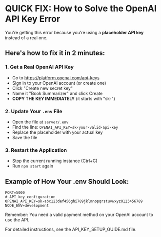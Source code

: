 # QUICK FIX: How to Solve the OpenAI API Key Error

You're getting this error because you're using a **placeholder API key** instead of a real one.

## Here's how to fix it in 2 minutes:

### 1. Get a Real OpenAI API Key
- Go to https://platform.openai.com/api-keys
- Sign in to your OpenAI account (or create one)
- Click "Create new secret key"
- Name it "Book Summarizer" and click Create
- **COPY THE KEY IMMEDIATELY** (it starts with "sk-")

### 2. Update Your `.env` File
- Open the file at `server/.env`
- Find the line: `OPENAI_API_KEY=sk-your-valid-api-key`
- Replace the placeholder with your actual key
- Save the file

### 3. Restart the Application
- Stop the current running instance (Ctrl+C)
- Run `npm start` again

## Example of How Your .env Should Look:
```
PORT=5000
# API key configuration
OPENAI_API_KEY=sk-abc123def456ghi789jklmnopqrstuvwxyz0123456789
NODE_ENV=development
```

Remember: You need a valid payment method on your OpenAI account to use the API.

For detailed instructions, see the API_KEY_SETUP_GUIDE.md file. 
